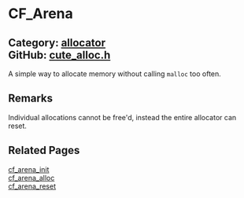[//]: # (This file is automatically generated by Cute Framework's docs parser.)
[//]: # (Do not edit this file by hand!)
[//]: # (See: https://github.com/RandyGaul/cute_framework/blob/master/samples/docs_parser.cpp)
[](../header.md ':include')

# CF_Arena

Category: [allocator](/api_reference?id=allocator)  
GitHub: [cute_alloc.h](https://github.com/RandyGaul/cute_framework/blob/master/include/cute_alloc.h)  
---

A simple way to allocate memory without calling `malloc` too often.

## Remarks

Individual allocations cannot be free'd, instead the entire allocator can reset.

## Related Pages

[cf_arena_init](/allocator/cf_arena_init.md)  
[cf_arena_alloc](/allocator/cf_arena_alloc.md)  
[cf_arena_reset](/allocator/cf_arena_reset.md)  
